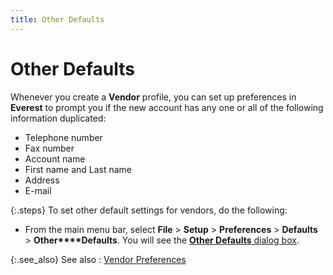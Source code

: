 ```yaml
---
title: Other Defaults
---
```


# Other Defaults


Whenever you create a **Vendor** profile,  you can set up preferences in **Everest**  to prompt you if the new account has any one or all of the following information  duplicated:

- Telephone number
- Fax number
- Account name
- First name and  Last name
- Address
- E-mail



{:.steps}
To set  other default settings for vendors, do the following:

- From the main  menu bar, select **File** > **Setup** > **Preferences**  > **Defaults** > **Other****Defaults**. You will see the [**Other 
 Defaults** dialog box]({{site.mv_baseurl}}/misc/other_defaults_vendor_settings.html).



{:.see_also}
See also
: [Vendor Preferences]({{site.mv_baseurl}}/vendor-flow-control-and-defaults/vendor_preferences.html)

